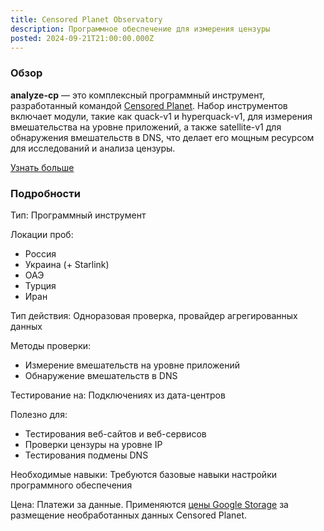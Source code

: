 ```yaml
---
title: Censored Planet Observatory
description: Программное обеспечение для измерения цензуры
posted: 2024-09-21T21:00:00.000Z
---
```

### Обзор
**analyze-cp** — это комплексный программный инструмент, разработанный командой [Censored Planet](https://data.censoredplanet.org/). Набор инструментов включает модули, такие как quack-v1 и hyperquack-v1, для измерения вмешательства на уровне приложений, а также satellite-v1 для обнаружения вмешательств в DNS, что делает его мощным ресурсом для исследований и анализа цензуры.

[Узнать больше](https://github.com/censoredplanet/censoredplanet)

### Подробности
Тип: Программный инструмент

Локации проб:
>
 - Россия
 - Украина (+ Starlink)
 - ОАЭ
 - Турция
 - Иран

Тип действия: Одноразовая проверка, провайдер агрегированных данных

Методы проверки:
>
 - Измерение вмешательств на уровне приложений
 - Обнаружение вмешательств в DNS

Тестирование на: Подключениях из дата-центров

Полезно для:
>
 - Тестирования веб-сайтов и веб-сервисов
 - Проверки цензуры на уровне IP
 - Тестирования подмены DNS

Необходимые навыки: Требуются базовые навыки настройки программного обеспечения

Цена: Платежи за данные. Применяются [цены Google Storage](https://cloud.google.com/storage/pricing) за размещение необработанных данных Censored Planet.
